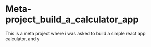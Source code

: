 # Meta-project_build_a_calculator_app
This is a meta project where i was asked to build a simple react app calculator, and y
